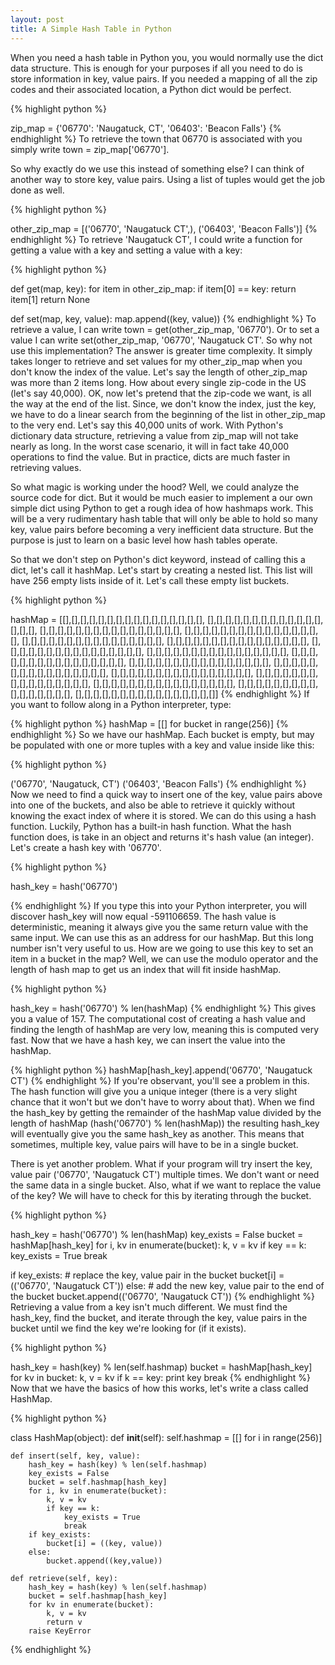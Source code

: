 ```yaml
---
layout: post
title: A Simple Hash Table in Python
---
```


When you need a hash table in Python you, you would normally use the dict data structure. This is enough for your purposes if all you need to do is store information in key, value pairs. If you needed a mapping of all the zip codes and their associated location, a Python dict would be perfect. 

{% highlight python %}

zip_map = {'06770': 'Naugatuck, CT', '06403': 'Beacon Falls'} 
{% endhighlight %}
To retrieve the town that 06770 is associated with you simply write town = zip_map['06770'].

So why exactly do we use this instead of something else? I can think of another way to store key, value pairs. Using a list of tuples would get the job done as well.

{% highlight python %}

other_zip_map = [('06770', 'Naugatuck CT',), ('06403', 'Beacon Falls')]
{% endhighlight %}
To retrieve 'Naugatuck CT', I could write a function for getting a value with a key and setting a value with a key:

{% highlight python %}

def get(map, key):
    for item in other_zip_map:
        if item[0] == key:
            return item[1]
        return None

def set(map, key, value):
    map.append((key, value))
{% endhighlight %}
To retrieve a value, I can write town = get(other\_zip\_map, '06770'). Or to set a value I can write set(other\_zip\_map, '06770', 'Naugatuck CT'. So why not use this implementation? The answer is greater time complexity. It simply takes longer to retrieve and set values for my other\_zip\_map when you don't know the index of the value. Let's say the length of other\_zip\_map was more than 2 items long. How about every single zip-code in the US (let's say 40,000). OK, now let's pretend that the zip-code we want, is all the way at the end of the list. Since, we don't know the index, just the key, we have to do a linear search from the beginning of the list in other\_zip\_map to the very end. Let's say this 40,000 units of work. With Python's dictionary data structure, retrieving a value from zip\_map will not take nearly as long. In the worst case scenario, it will in fact take 40,000 operations to find the value. But in practice, dicts are much faster in retrieving values. 

So what magic is working under the hood? Well, we could analyze the source code for dict. But it would be much easier to implement a our own simple dict using Python to get a rough idea of how hashmaps work. This will be a very rudimentary hash table that will only be able to hold so many key, value pairs before becoming a very inefficient data structure. But the purpose is just to learn on a basic level how hash tables operate.


So that we don't step on Python's dict keyword, instead of calling this a dict, let's call it hashMap. Let's start by creating a nested list. This list will have 256 empty lists inside of it. Let's call these empty list buckets.

{% highlight python %}

hashMap = [[],[],[],[],[],[],[],[],[],[],[],[],[],[],[],[],
    [],[],[],[],[],[],[],[],[],[],[],[],[],[],[],[],
    [],[],[],[],[],[],[],[],[],[],[],[],[],[],[],[],
    [],[],[],[],[],[],[],[],[],[],[],[],[],[],[],[],
    [],[],[],[],[],[],[],[],[],[],[],[],[],[],[],[],
    [],[],[],[],[],[],[],[],[],[],[],[],[],[],[],[],
    [],[],[],[],[],[],[],[],[],[],[],[],[],[],[],[],
    [],[],[],[],[],[],[],[],[],[],[],[],[],[],[],[],
    [],[],[],[],[],[],[],[],[],[],[],[],[],[],[],[],
    [],[],[],[],[],[],[],[],[],[],[],[],[],[],[],[],
    [],[],[],[],[],[],[],[],[],[],[],[],[],[],[],[],
    [],[],[],[],[],[],[],[],[],[],[],[],[],[],[],[],
    [],[],[],[],[],[],[],[],[],[],[],[],[],[],[],[],
    [],[],[],[],[],[],[],[],[],[],[],[],[],[],[],[],
    [],[],[],[],[],[],[],[],[],[],[],[],[],[],[],[],
    [],[],[],[],[],[],[],[],[],[],[],[],[],[],[],[]]
{% endhighlight %}
If you want to follow along in a Python interpreter, type:

{% highlight python %}
hashMap = [[] for bucket in range(256)]
{% endhighlight %}
So we have our hashMap. Each bucket is empty, but may be populated with one or more tuples with a key and value inside like this:

{% highlight python %}

('06770', 'Naugatuck, CT')
('06403', 'Beacon Falls')
{% endhighlight %}
Now we need to find a quick way to insert one of the key, value pairs above into one of the buckets, and also be able to retrieve it quickly without knowing the exact index of where it is stored. We can do this using a hash function. Luckily, Python has a built-in hash function. What the hash function does, is take in an object and returns it's hash value (an integer). Let's create a hash key with '06770'. 

{% highlight python %}

hash_key = hash('06770') 

{% endhighlight %}
If you type this into your Python interpreter, you will discover hash\_key will now equal -591106659. The hash value is deterministic, meaning it always give you the same return value with the same input. We can use this as an address for our hashMap. But this long number isn't very useful to us. How are we going to use this key to set an item in a bucket in the map? Well, we can use the modulo operator and the length of hash map to get us an index that will fit inside hashMap.

{% highlight python %}

hash_key = hash('06770') % len(hashMap)
{% endhighlight %}
 This gives you a value of 157. The computational cost of creating a hash value and finding the length of hashMap are very low, meaning this is computed very fast. Now that we have a hash key, we can insert the value into the hashMap.

{% highlight python %}
hashMap[hash_key].append('06770', 'Naugatuck CT')
{% endhighlight %}
If you're observant, you'll see a problem in this. The hash function will give you a unique integer (there is a very slight chance that it won't but we don't have to worry about that). When we find the hash\_key by getting the remainder of the hashMap value divided by the length of hashMap (hash('06770') % len(hashMap)) the resulting hash\_key will eventually give you the same hash\_key as another. This means that sometimes, multiple key, value pairs will have to be in a single bucket. 

There is yet another problem. What if your program will try insert the key, value pair ('06770', 'Naugatuck CT') multiple times. We don't want or need the same data in a single bucket. Also, what if we want to replace the value of the key? We will have to check for this by iterating through the bucket.

{% highlight python %}

hash_key = hash('06770') % len(hashMap)
key_exists = False
bucket = hashMap[hash_key]
for i, kv in enumerate(bucket):
    k, v = kv 
    if key == k:
        key_exists = True
        break
        
if key_exists:
    #  replace the key, value pair in the bucket
    bucket[i] = (('06770', 'Naugatuck CT'))
else:
    #  add the new key, value pair to the end of the bucket
    bucket.append(('06770', 'Naugatuck CT'))
{% endhighlight %}
Retrieving a value from a key isn't much different. We must find the hash\_key, find the bucket, and iterate through the key, value pairs in the bucket until we find the key we're looking for (if it exists).

{% highlight python %}

hash_key = hash(key) % len(self.hashmap)
bucket = hashMap[hash_key]
for kv in bucket:
    k, v = kv
    if k == key:
        print key
        break
{% endhighlight %}
Now that we have the basics of how this works, let's write a class called HashMap.

{% highlight python %}

class HashMap(object):
    def __init__(self):
        self.hashmap = [[] for i in range(256)]

    def insert(self, key, value):
        hash_key = hash(key) % len(self.hashmap)
        key_exists = False
        bucket = self.hashmap[hash_key]
        for i, kv in enumerate(bucket):
            k, v = kv
            if key == k:
                key_exists = True
                break
        if key_exists:
            bucket[i] = ((key, value))
        else:
            bucket.append((key,value))

    def retrieve(self, key):
        hash_key = hash(key) % len(self.hashmap)
        bucket = self.hashmap[hash_key]
        for kv in enumerate(bucket):
            k, v = kv
            return v
        raise KeyError
{% endhighlight %}
